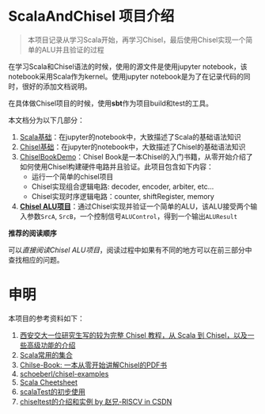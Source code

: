 # ScalaAndChisel 项目介绍
> 本项目记录从学习Scala开始，再学习Chisel，最后使用Chisel实现一个简单的ALU并且验证的过程



在学习Scala和Chisel语法的时候，使用的源文件是使用jupyter notebook，该notebook采用Scala作为kernel。使用jupyter notebook是为了在记录代码的同时，很好的添加文档说明。

在具体做Chisel项目的时候，使用**sbt**作为项目build和test的工具。

本文档分为以下几部分：
1. [Scala基础](https://github.com/ChipDesign/FAST_INTR_CPU/blob/main/ScalaAndChisel/ScalaBasicSyntax.ipynb)：在jupyter的notebook中，大致描述了Scala的基础语法知识
2. [Chisel基础](https://github.com/ChipDesign/FAST_INTR_CPU/blob/main/ScalaAndChisel/ChiselBasic.ipynb)：在jupyter的notebook中，大致描述了Chisel的基础语法知识
3. [ChiselBookDemo](https://github.com/ChipDesign/FAST_INTR_CPU/tree/main/ScalaAndChisel/ChiselBookDemo)：Chisel Book是一本Chisel的入门书籍，从零开始介绍了如何使用Chisel构建硬件电路并且验证。此项目包含如下内容：
    - 运行一个简单的chisel项目
    - Chisel实现组合逻辑电路: decoder, encoder, arbiter, etc...
    - Chisel实现时序逻辑电路：counter, shiftRegister, memory
4. **[Chisel ALU项目](https://github.com/timemeansalot/FAST_INTR_CPU/tree/main/ScalaAndChisel/ChiselALU)**：通过Chisel实现并验证一个简单的ALU，该ALU接受两个输入参数`SrcA`, `SrcB`，一个控制信号`ALUControl`，得到一个输出`ALUResult`

**推荐的阅读顺序**

可以*直接阅读Chisel ALU项目*，阅读过程中如果有不同的地方可以在前三部分中查找相应的问题。

# 申明

本项目的参考资料如下：
1. [西安交大一位研究生写的较为完整 Chisel 教程，从 Scala 到 Chisel，以及一些高级功能的介绍](https://blog.csdn.net/qq_34291505/article/details/86744581)
1. [Scala常用的集合](https://docs.scala-lang.org/scala3/book/collections-classes.html#arraybuffer)
3. [Chilse-Book: 一本从零开始讲解Chisel的PDF书](http://www.imm.dtu.dk/~masca/chisel-book.pdf)
3. [schoeberl/chisel-examples](https://github.com/schoeberl/chisel-examples)
4. [Scala Cheetsheet](https://allaboutscala.com/scala-cheatsheet/)
5. [scalaTest的初步使用](https://blog.csdn.net/debang2014010/article/details/102327031?spm=1001.2101.3001.6650.8&utm_medium=distribute.pc_relevant.none-task-blog-2%7Edefault%7EBlogCommendFromBaidu%7ERate-8-102327031-blog-83315498.pc_relevant_aa_2&depth_1-utm_source=distribute.pc_relevant.none-task-blog-2%7Edefault%7EBlogCommendFromBaidu%7ERate-8-102327031-blog-83315498.pc_relevant_aa_2&utm_relevant_index=9)
6. [chiseltest的介绍和实例 by 赵兄-RISCV in CSDN](https://blog.csdn.net/weixin_44134090/article/details/126837447)
